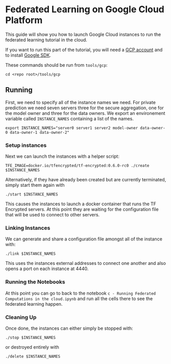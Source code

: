 # Federated Learning on Google Cloud Platform

This guide will show you how to launch Google Cloud instances to run the federated learning tutorial in the cloud.

If you want to run this part of the tutorial, you will need a [GCP account](https://cloud.google.com/) and to install [Google SDK](https://cloud.google.com/sdk/install).

These commands should be run from `tools/gcp`:

```shell
cd <repo root>/tools/gcp
```

## Running

First, we need to specify all of the instance names we need. For private prediction we need seven servers three for the secure aggregation, one for the model owner and three for the data owners. We export an environement variable called `INSTANCE_NAMES` containing a list of the names.

```shell
export INSTANCE_NAMES="server0 server1 server2 model-owner data-owner-0 data-owner-1 data-owner-2"
```

### Setup instances

Next we can launch the instances with a helper script:

```shell
TFE_IMAGE=docker.io/tfencrypted/tf-encrypted:0.6.0-rc0 ./create $INSTANCE_NAMES
```

Alternatively, if they have already been created but are currently terminated, simply start them again with

```shell
./start $INSTANCE_NAMES
```

This causes the instances to launch a docker container that runs the TF Encrypted servers. At this point they are waiting for the configuration file that will be used to connect to other servers.

### Linking Instances

We can generate and share a configuration file amongst all of the instance with:

```shell
./link $INSTANCE_NAMES
```

This uses the instances external addresses to connect one another and also opens a port on each instance at 4440.

### Running the Notebooks

At this point you can go to back to the notebook `c - Running Federated Computations in the cloud.ipynb` and run all the cells there to see the federated learning happen.

### Cleaning Up

Once done, the instances can either simply be stopped with:

```shell
./stop $INSTANCE_NAMES
```

or destroyed entirely with

```shell
./delete $INSTANCE_NAMES
```